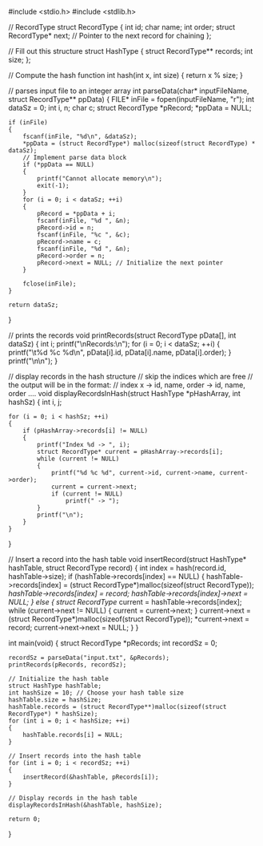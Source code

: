 #include <stdio.h>
#include <stdlib.h>

// RecordType
struct RecordType
{
    int     id;
    char    name;
    int     order; 
    struct RecordType* next; // Pointer to the next record for chaining
};

// Fill out this structure
struct HashType
{
    struct RecordType** records;
    int size;
};

// Compute the hash function
int hash(int x, int size)
{
    return x % size;
}

// parses input file to an integer array
int parseData(char* inputFileName, struct RecordType** ppData)
{
    FILE* inFile = fopen(inputFileName, "r");
    int dataSz = 0;
    int i, n;
    char c;
    struct RecordType *pRecord;
    *ppData = NULL;

    if (inFile)
    {
        fscanf(inFile, "%d\n", &dataSz);
        *ppData = (struct RecordType*) malloc(sizeof(struct RecordType) * dataSz);
        // Implement parse data block
        if (*ppData == NULL)
        {
            printf("Cannot allocate memory\n");
            exit(-1);
        }
        for (i = 0; i < dataSz; ++i)
        {
            pRecord = *ppData + i;
            fscanf(inFile, "%d ", &n);
            pRecord->id = n;
            fscanf(inFile, "%c ", &c);
            pRecord->name = c;
            fscanf(inFile, "%d ", &n);
            pRecord->order = n;
            pRecord->next = NULL; // Initialize the next pointer
        }

        fclose(inFile);
    }

    return dataSz;
}

// prints the records
void printRecords(struct RecordType pData[], int dataSz)
{
    int i;
    printf("\nRecords:\n");
    for (i = 0; i < dataSz; ++i)
    {
        printf("\t%d %c %d\n", pData[i].id, pData[i].name, pData[i].order);
    }
    printf("\n\n");
}

// display records in the hash structure
// skip the indices which are free
// the output will be in the format:
// index x -> id, name, order -> id, name, order ....
void displayRecordsInHash(struct HashType *pHashArray, int hashSz)
{
    int i, j;

    for (i = 0; i < hashSz; ++i)
    {
        if (pHashArray->records[i] != NULL)
        {
            printf("Index %d -> ", i);
            struct RecordType* current = pHashArray->records[i];
            while (current != NULL)
            {
                printf("%d %c %d", current->id, current->name, current->order);
                current = current->next;
                if (current != NULL)
                    printf(" -> ");
            }
            printf("\n");
        }
    }
}

// Insert a record into the hash table
void insertRecord(struct HashType* hashTable, struct RecordType record)
{
    int index = hash(record.id, hashTable->size);
    if (hashTable->records[index] == NULL)
    {
        hashTable->records[index] = (struct RecordType*)malloc(sizeof(struct RecordType));
        *hashTable->records[index] = record;
        hashTable->records[index]->next = NULL;
    }
    else
    {
        struct RecordType* current = hashTable->records[index];
        while (current->next != NULL)
        {
            current = current->next;
        }
        current->next = (struct RecordType*)malloc(sizeof(struct RecordType));
        *current->next = record;
        current->next->next = NULL;
    }
}

int main(void)
{
    struct RecordType *pRecords;
    int recordSz = 0;

    recordSz = parseData("input.txt", &pRecords);
    printRecords(pRecords, recordSz);
    
    // Initialize the hash table
    struct HashType hashTable;
    int hashSize = 10; // Choose your hash table size
    hashTable.size = hashSize;
    hashTable.records = (struct RecordType**)malloc(sizeof(struct RecordType*) * hashSize);
    for (int i = 0; i < hashSize; ++i)
    {
        hashTable.records[i] = NULL;
    }

    // Insert records into the hash table
    for (int i = 0; i < recordSz; ++i)
    {
        insertRecord(&hashTable, pRecords[i]);
    }

    // Display records in the hash table
    displayRecordsInHash(&hashTable, hashSize);

    return 0;
}
